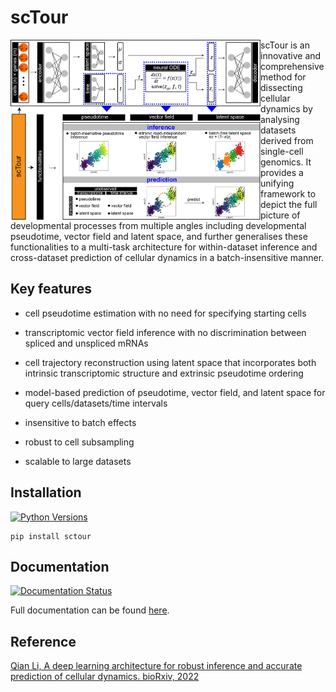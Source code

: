 
# scTour

<img src="https://github.com/LiQian-XC/sctour/blob/ae9b45e69941bcabf3ad498dde781eb991168b83/docs/source/_static/img/scTour_head_image.png" width="400px" align="left">

scTour is an innovative and comprehensive method for dissecting cellular dynamics by analysing datasets derived from single-cell genomics. It provides a unifying framework to depict the full picture of developmental processes from multiple angles including developmental pseudotime, vector field and latent space, and further generalises these functionalities to a multi-task architecture for within-dataset inference and cross-dataset prediction of cellular dynamics in a batch-insensitive manner.


## Key features

- cell pseudotime estimation with no need for specifying starting cells
- transcriptomic vector field inference with no discrimination between spliced and unspliced mRNAs
- cell trajectory reconstruction using latent space that incorporates both intrinsic transcriptomic structure and extrinsic pseudotime ordering
- model-based prediction of pseudotime, vector field, and latent space for query cells/datasets/time intervals

- insensitive to batch effects 
- robust to cell subsampling
- scalable to large datasets

## Installation

[![Python Versions](https://img.shields.io/badge/python-3.7+-brightgreen.svg)](https://pypi.org/project/sctour)

```console
pip install sctour
```

## Documentation

[![Documentation Status](https://readthedocs.org/projects/sctour/badge/?version=latest)](https://sctour.readthedocs.io/en/latest/?badge=latest)

Full documentation can be found [here](https://sctour.readthedocs.io/en/latest/).

## Reference

[Qian Li, A deep learning architecture for robust inference and accurate prediction of cellular dynamics. bioRxiv, 2022](https://www.biorxiv.org/content/10.1101/2022.04.17.488600v1)
